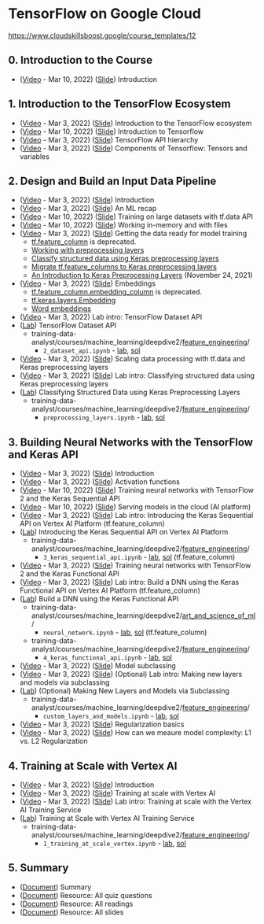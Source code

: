 # TensorFlow on Google Cloud
https://www.cloudskillsboost.google/course_templates/12

## 0. Introduction to the Course
* ([Video](https://www.youtube.com/watch?v=rDxQ849LGGI) - Mar 10, 2022) ([Slide](https://docs.google.com/presentation/d/1QHxATK_kGbpyXA_9dVH62Z7bwevNxA73)) Introduction

## 1. Introduction to the TensorFlow Ecosystem
* ([Video](https://www.youtube.com/watch?v=N6zm6IoMoH0) - Mar 3, 2022) ([Slide](https://docs.google.com/presentation/d/1QKjCw6KmuwBWYpo-Nv58-DUBiLf904JQ)) Introduction to the TensorFlow ecosystem
* ([Video](https://www.youtube.com/watch?v=DyrEEJT47Gs) - Mar 10, 2022) ([Slide](https://docs.google.com/presentation/d/1QhmNgkkK3AswSIOuFpVY-hXzNTYFDSo_)) Introduction to Tensorflow
* ([Video](https://www.youtube.com/watch?v=CLkXK9aJrhs) - Mar 3, 2022) ([Slide](https://docs.google.com/presentation/d/1Qldxf2bQ-NKvNzEQNWnuY6wC2Dak0yR_)) TensorFlow API hierarchy
* ([Video](https://www.youtube.com/watch?v=c_83Wxv4NX0) - Mar 3, 2022) ([Slide](https://docs.google.com/presentation/d/1QvcLrJZ60WPpzhU-2eOYlhcPi5q5RAmD)) Components of Tensorflow: Tensors and variables

## 2. Design and Build an Input Data Pipeline
* ([Video](https://www.youtube.com/watch?v=ZjC2t06Zexk) - Mar 3, 2022) ([Slide](https://docs.google.com/presentation/d/1R-pPjfK-cwM4fX2gCCuDjrKk2LANDsFU)) Introduction
* ([Video](https://www.youtube.com/watch?v=LfzZMRaKQS0) - Mar 3, 2022) ([Slide](https://docs.google.com/presentation/d/1R586b5QVwHVZ_m7zhCZ50VZwwDjrHZHC)) An ML recap
* ([Video](https://www.youtube.com/watch?v=U4ISWGuX-3E) - Mar 10, 2022) ([Slide](https://docs.google.com/presentation/d/1RA4nL6rkGbGWK7akXuEv9eglZC9LSrsU)) Training on large datasets with tf.data API
* ([Video](https://www.youtube.com/watch?v=o8xo-IT04Gc) - Mar 10, 2022) ([Slide](https://docs.google.com/presentation/d/1RUxxpq-F9vUJIIvxsd1FHwfEq0u6yrr9)) Working in-memory and with files
* ([Video](https://www.youtube.com/watch?v=7LqLueX4LmQ) - Mar 3, 2022) ([Slide](https://docs.google.com/presentation/d/1R_HBJK_V_wXfGNWkrvS2oIzaCuIzsk7_)) Getting the data ready for model training
    * [tf.feature_column](https://www.tensorflow.org/api_docs/python/tf/feature_column) is deprecated.
    * [Working with preprocessing layers](https://www.tensorflow.org/guide/keras/preprocessing_layers)
    * [Classify structured data using Keras preprocessing layers](https://www.tensorflow.org/tutorials/structured_data/preprocessing_layers)
    * [Migrate tf.feature_columns to Keras preprocessing layers](https://www.tensorflow.org/guide/migrate/migrating_feature_columns)
    * [An Introduction to Keras Preprocessing Layers](https://blog.tensorflow.org/2021/11/an-introduction-to-keras-preprocessing.html) (November 24, 2021)
* ([Video](https://www.youtube.com/watch?v=WbxkYCDGaYw) - Mar 3, 2022) ([Slide](https://docs.google.com/presentation/d/1Rhq4HkGOeQzSBrXgP_9Y1W38d7lSJhyB)) Embeddings
    * [tf.feature_column.embedding_column](https://www.tensorflow.org/api_docs/python/tf/feature_column/embedding_column) is deprecated.
    * [tf.keras.layers.Embedding](https://www.tensorflow.org/api_docs/python/tf/keras/layers/Embedding)
    * [Word embeddings](https://www.tensorflow.org/text/guide/word_embeddings)
* ([Video](https://www.youtube.com/watch?v=ByS99Z_Gd6M) - Mar 3, 2022) Lab intro: TensorFlow Dataset API
* ([Lab](https://www.cloudskillsboost.google/course_sessions/2438560/labs/318947)) TensorFlow Dataset API
    * training-data-analyst/courses/machine_learning/deepdive2/[feature_engineering](https://github.com/GoogleCloudPlatform/training-data-analyst/tree/master/courses/machine_learning/deepdive2/introduction_to_tensorflow/solutions)/
        * `2_dataset_api.ipynb` - [lab](https://github.com/GoogleCloudPlatform/training-data-analyst/blob/master/courses/machine_learning/deepdive2/introduction_to_tensorflow/labs/2_dataset_api.ipynb), [sol](https://github.com/GoogleCloudPlatform/training-data-analyst/blob/master/courses/machine_learning/deepdive2/introduction_to_tensorflow/solutions/2_dataset_api.ipynb)
* ([Video](https://www.youtube.com/watch?v=SLFeLWONXfw) - Mar 3, 2022) ([Slide](https://docs.google.com/presentation/d/1SH2UO0FawwEbzQ3O60PyPn2aLxNo9PbZ)) Scaling data processing with tf.data and Keras preprocessing layers
* ([Video](https://www.youtube.com/watch?v=jZ-EbMj_MsU) - Mar 3, 2022) ([Slide](https://docs.google.com/presentation/d/1ShKso8ImE2tELJSe_mWl-dckWINEWgJ3)) Lab intro: Classifying structured data using Keras preprocessing layers
* ([Lab](https://www.cloudskillsboost.google/course_sessions/2438560/labs/318950)) Classifying Structured Data using Keras Preprocessing Layers
    * training-data-analyst/courses/machine_learning/deepdive2/[feature_engineering](https://github.com/GoogleCloudPlatform/training-data-analyst/tree/master/courses/machine_learning/deepdive2/introduction_to_tensorflow/solutions)/
        * `preprocessing_layers.ipynb` - [lab](https://github.com/GoogleCloudPlatform/training-data-analyst/blob/master/courses/machine_learning/deepdive2/introduction_to_tensorflow/labs/preprocessing_layers.ipynb), [sol](https://github.com/GoogleCloudPlatform/training-data-analyst/blob/master/courses/machine_learning/deepdive2/introduction_to_tensorflow/solutions/preprocessing_layers.ipynb)

## 3. Building Neural Networks with the TensorFlow and Keras API
* ([Video](https://www.youtube.com/watch?v=2rQLLREROd0) - Mar 3, 2022) ([Slide](https://docs.google.com/presentation/d/1Su9_0cEtmaWKJaxMGWI-p8vbQG_CAwFZ)) Introduction
* ([Video](https://www.youtube.com/watch?v=OHUh5EUdD74) - Mar 3, 2022) ([Slide](https://docs.google.com/presentation/d/1T28_JnYacO0kj-R9A6xAEP00o2_TJUZ8)) Activation functions
* ([Video](https://www.youtube.com/watch?v=bFYED2RZdPY) - Mar 10, 2022) ([Slide](https://docs.google.com/presentation/d/1T5BBUOXsJ53vVYn26bnacOhh9WMQG3Yc)) Training neural networks with TensorFlow 2 and the Keras Sequential API
* ([Video](https://www.youtube.com/watch?v=q0REuGXftaA) - Mar 10, 2022) ([Slide](https://docs.google.com/presentation/d/1T9N7_3tdV8peeeieNC_T9IvFJVwCMzCI)) Serving models in the cloud (AI platform)
* ([Video](https://www.youtube.com/watch?v=B4VH0e3t0qA) - Mar 3, 2022) ([Slide](https://docs.google.com/presentation/d/1TAXvV7bEhcKU57TmBFIygSLBBmCbBIUz)) Lab intro: Introducing the Keras Sequential API on Vertex AI Platform (tf.feature_column)
* ([Lab](https://www.cloudskillsboost.google/course_sessions/2438560/labs/318958)) Introducing the Keras Sequential API on Vertex AI Platform
    * training-data-analyst/courses/machine_learning/deepdive2/[feature_engineering](https://github.com/GoogleCloudPlatform/training-data-analyst/tree/master/courses/machine_learning/deepdive2/introduction_to_tensorflow/solutions)/
        * `3_keras_sequential_api.ipynb` - [lab](https://github.com/GoogleCloudPlatform/training-data-analyst/blob/master/courses/machine_learning/deepdive2/introduction_to_tensorflow/labs/3_keras_sequential_api.ipynb), [sol](https://github.com/GoogleCloudPlatform/training-data-analyst/blob/master/courses/machine_learning/deepdive2/introduction_to_tensorflow/solutions/3_keras_sequential_api.ipynb) (tf.feature_column)
* ([Video](https://www.youtube.com/watch?v=KJk-ADypwO8) - Mar 3, 2022) ([Slide](https://docs.google.com/presentation/d/1TBBgI1i9N32AFtIkGhXlESTAvGo5zlAc)) Training neural networks with TensorFlow 2 and the Keras Functional API
* ([Video](https://www.youtube.com/watch?v=mPNsnojiWvk) - Mar 3, 2022) ([Slide](https://docs.google.com/presentation/d/1TTk7vji2AxHfOO59xKXI7xpZTGFaPS3g)) Lab intro: Build a DNN using the Keras Functional API on Vertex AI Platform (tf.feature_column)
* ([Lab](https://www.cloudskillsboost.google/course_sessions/2438560/labs/318961)) Build a DNN using the Keras Functional API
    * training-data-analyst/courses/machine_learning/deepdive2/[art_and_science_of_ml](https://github.com/GoogleCloudPlatform/training-data-analyst/tree/master/courses/machine_learning/deepdive2/art_and_science_of_ml/solutions)/
        * `neural_network.ipynb` - [lab](https://github.com/GoogleCloudPlatform/training-data-analyst/blob/master/courses/machine_learning/deepdive2/art_and_science_of_ml/labs/neural_network.ipynb), [sol](https://github.com/GoogleCloudPlatform/training-data-analyst/blob/master/courses/machine_learning/deepdive2/art_and_science_of_ml/solutions/neural_network.ipynb) (tf.feature_column)
    * training-data-analyst/courses/machine_learning/deepdive2/[feature_engineering](https://github.com/GoogleCloudPlatform/training-data-analyst/tree/master/courses/machine_learning/deepdive2/introduction_to_tensorflow/solutions)/
        * `4_keras_functional_api.ipynb` - [lab](https://github.com/GoogleCloudPlatform/training-data-analyst/blob/master/courses/machine_learning/deepdive2/introduction_to_tensorflow/labs/4_keras_functional_api.ipynb), [sol](https://github.com/GoogleCloudPlatform/training-data-analyst/blob/master/courses/machine_learning/deepdive2/introduction_to_tensorflow/solutions/4_keras_functional_api.ipynb)
* ([Video](https://www.youtube.com/watch?v=E-a0zZYOLDo) - Mar 3, 2022) ([Slide](https://docs.google.com/presentation/d/1TRZElClZ0BtIi1t89Vz2n0R5MiTcpaQk)) Model subclassing
* ([Video](https://www.youtube.com/watch?v=AeCYZkRpF-E) - Mar 3, 2022) ([Slide](https://docs.google.com/presentation/d/1TWGuXo4o1FU2Jx6VMuC24vUqlUPoFNAb)) (Optional) Lab intro: Making new layers and models via subclassing
* ([Lab](https://www.cloudskillsboost.google/course_sessions/2438560/labs/318964)) (Optional) Making New Layers and Models via Subclassing
    * training-data-analyst/courses/machine_learning/deepdive2/[feature_engineering](https://github.com/GoogleCloudPlatform/training-data-analyst/tree/master/courses/machine_learning/deepdive2/introduction_to_tensorflow/solutions)/
        * `custom_layers_and_models.ipynb` - [lab](https://github.com/GoogleCloudPlatform/training-data-analyst/blob/master/courses/machine_learning/deepdive2/introduction_to_tensorflow/labs/custom_layers_and_models.ipynb), [sol](https://github.com/GoogleCloudPlatform/training-data-analyst/blob/master/courses/machine_learning/deepdive2/introduction_to_tensorflow/solutions/custom_layers_and_models.ipynb)
* ([Video](https://www.youtube.com/watch?v=7_Y-68QliVo) - Mar 3, 2022) ([Slide](https://docs.google.com/presentation/d/1TeLLh902DDSKW58Q2lregkz-vTipGryP)) Regularization basics
* ([Video](https://www.youtube.com/watch?v=aQ_LW3eWMMM) - Mar 3, 2022) ([Slide](https://docs.google.com/presentation/d/1TiOfMw-1PQUU2x9bkFbNDXeK5hDWVVg9)) How can we meaure model complexity: L1 vs. L2 Regularization

## 4. Training at Scale with Vertex AI
* ([Video](https://www.youtube.com/watch?v=ta_3sUir94A) - Mar 3, 2022) ([Slide](https://docs.google.com/presentation/d/1U-KMf3OAhLl2iaTNRN8kxX2Pp29Xn2-v)) Introduction
* ([Video](https://www.youtube.com/watch?v=gx-vJzACbqk) - Mar 3, 2022) ([Slide](https://docs.google.com/presentation/d/1UBleTHQ25t9l6YVojlvWjz6cXhndzhti)) Training at scale with Vertex AI
* ([Video](https://www.youtube.com/watch?v=eZpVr1bjlbI) - Mar 3, 2022) ([Slide](https://docs.google.com/presentation/d/1U5d6jCypA-BMySuA7F8gML4FPkJY1Dty)) Lab intro: Training at scale with the Vertex AI Training Service
* ([Lab](https://www.cloudskillsboost.google/course_sessions/2438560/labs/318972)) Training at Scale with Vertex AI Training Service
    * training-data-analyst/courses/machine_learning/deepdive2/[feature_engineering](https://github.com/GoogleCloudPlatform/training-data-analyst/tree/master/courses/machine_learning/deepdive2/introduction_to_tensorflow/solutions)/
        * `1_training_at_scale_vertex.ipynb` - [lab](https://github.com/GoogleCloudPlatform/training-data-analyst/blob/master/courses/machine_learning/deepdive2/introduction_to_tensorflow/labs/1_training_at_scale_vertex.ipynb), [sol](https://github.com/GoogleCloudPlatform/training-data-analyst/blob/master/courses/machine_learning/deepdive2/introduction_to_tensorflow/solutions/1_training_at_scale_vertex.ipynb)

## 5. Summary
* ([Document](https://drive.google.com/open?id=1Tp2ZcodY0G0zHNOvIhAql4Q4SSWtACxi)) Summary
* ([Document](https://drive.google.com/open?id=1TprYxd03b5xJOXXBqIpB_SPEPOA8wGPZ)) Resource: All quiz questions
* ([Document](https://drive.google.com/open?id=1Tqt0fb2jGbfitc33mVy4aZZfScIrzLX3)) Resource: All readings
* ([Document](https://drive.google.com/open?id=1TuEeQsN3RwNYZmAHbUY3A7EyzwmifHrk)) Resource: All slides